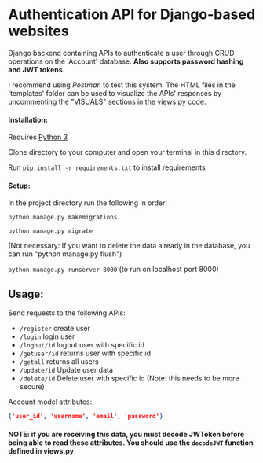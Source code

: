 # Authentication API for Django-based websites
Django backend containing APIs to authenticate a user through CRUD operations on the 'Account' database. **Also supports password hashing and JWT tokens.**

I recommend using *Postman* to test this system. The HTML files in the 'templates' folder can be used to visualize the APIs' responses by uncommenting the "VISUALS" sections in the views.py code.

#### Installation:
Requires [Python 3](https://www.python.org/downloads/)

Clone directory to your computer and open your terminal in this directory.

Run `pip install -r requirements.txt` to install requirements

#### Setup:
In the project directory run the following in order:

`python manage.py makemigrations`

`python manage.py migrate`

(Not necessary: If you want to delete the data already in the database, you can run "python manage.py flush")

`python manage.py runserver 8000` (to run on localhost port 8000)

## Usage:
Send requests to the following APIs:
- `/register` create user
- `/login` login user
- `/logout/id` logout user with specific id
- `/getuser/id` returns user with specific id
- `/getall` returns all users
- `/update/id` Update user data
- `/delete/id` Delete user with specific id (Note: this needs to be more secure)

Account model attributes:
```json
{'user_id', 'username', 'email', 'password'}
```
#### NOTE: if you are receiving this data, you must decode JWToken before being able to read these attributes. You should use the `decodeJWT` function defined in views.py

